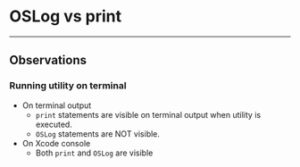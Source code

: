 # OSLog vs print

---

## Observations

### Running utility on terminal
- On terminal output
    - `print` statements are visible on terminal output when utility is executed.
    - `OSLog` statements are NOT visible. 
- On Xcode console
    - Both `print` and `OSLog` are visible

